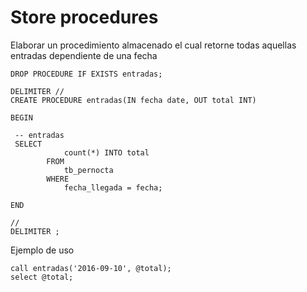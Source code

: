 # Store procedures

Elaborar un procedimiento almacenado el cual retorne todas aquellas entradas dependiente de una fecha

```
DROP PROCEDURE IF EXISTS entradas; 

DELIMITER // 
CREATE PROCEDURE entradas(IN fecha date, OUT total INT) 

BEGIN 

 -- entradas
 SELECT
            count(*) INTO total
        FROM
            tb_pernocta
        WHERE
            fecha_llegada = fecha;

END 

// 
DELIMITER ;
```

Ejemplo de uso

```
call entradas('2016-09-10', @total);
select @total;
```